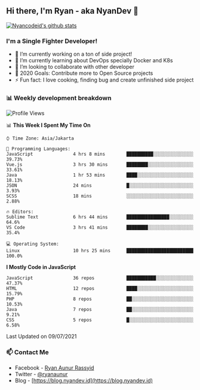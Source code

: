 ## Hi there, I'm Ryan - aka NyanDev 👋

[![Nyancodeid's github stats](https://github-readme-stats.vercel.app/api?username=nyancodeid)](https://github.com/nyancodeid/nyancodeid)

### I'm a Single Fighter Developer!
- 🔭 I’m currently working on a ton of side project!
- 🌱 I’m currently learning about DevOps specially Docker and K8s
- 👯 I’m looking to collaborate with other developer
- 🥅 2020 Goals: Contribute more to Open Source projects
- ⚡ Fun fact: I love cooking, finding bug and create unfinished side project 

### 📊 Weekly development breakdown

<!--START_SECTION:waka-->
![Profile Views](http://img.shields.io/badge/Profile%20Views-24-blue)

📊 **This Week I Spent My Time On** 

```text
⌚︎ Time Zone: Asia/Jakarta

💬 Programming Languages: 
JavaScript               4 hrs 8 mins        ██████████░░░░░░░░░░░░░░░   39.73% 
Vue.js                   3 hrs 30 mins       ████████░░░░░░░░░░░░░░░░░   33.61% 
Java                     1 hr 53 mins        ████░░░░░░░░░░░░░░░░░░░░░   18.13% 
JSON                     24 mins             █░░░░░░░░░░░░░░░░░░░░░░░░   3.93% 
SCSS                     18 mins             ░░░░░░░░░░░░░░░░░░░░░░░░░   2.88%

🔥 Editors: 
Sublime Text             6 hrs 44 mins       ████████████████░░░░░░░░░   64.6% 
VS Code                  3 hrs 41 mins       ████████░░░░░░░░░░░░░░░░░   35.4%

💻 Operating System: 
Linux                    10 hrs 25 mins      █████████████████████████   100.0%

```

**I Mostly Code in JavaScript** 

```text
JavaScript               36 repos            ███████████░░░░░░░░░░░░░░   47.37% 
HTML                     12 repos            ████░░░░░░░░░░░░░░░░░░░░░   15.79% 
PHP                      8 repos             ██░░░░░░░░░░░░░░░░░░░░░░░   10.53% 
Java                     7 repos             ██░░░░░░░░░░░░░░░░░░░░░░░   9.21% 
CSS                      5 repos             █░░░░░░░░░░░░░░░░░░░░░░░░   6.58%

```



 Last Updated on 09/07/2021
<!--END_SECTION:waka-->

### 📫 Contact Me
- Facebook - [Ryan Aunur Rassyid](https://facebook.com/ryan.hac)
- Twitter - [@ryanaunur](https://twitter.com/ryanaunur)
- Blog - [https://blog.nyandev.id](https://blog.nyandev.id)
